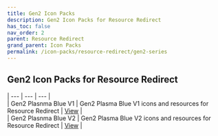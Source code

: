 ```yaml
---
title: Gen2 Icon Packs
description: Gen2 Icon Packs for Resource Redirect
has_toc: false
nav_order: 2
parent: Resource Redirect
grand_parent: Icon Packs
permalink: /icon-packs/resource-redirect/gen2-series
---
```


## Gen2 Icon Packs for Resource Redirect

| --- | --- | --- |  
| Gen2 Plasnma Blue V1 | Gen2 Plasma Blue V1 icons and resources for Resource Redirect | [View][PlasmaBlueV1] |  
| Gen2 Plasnma Blue V2 | Gen2 Plasma Blue V2 icons and resources for Resource Redirect | [View][PlasmaBlueV2] |  

<!-- ///////////////////////////////////////////////////////////////////////////////////////////////////////////////////////////////////////////////////// -->

[PlasmaBlueV1]: /icon-packs/resource-redirect/gen2-series/gen2-plasma-blue-v1
[PlasmaBlueV2]: /icon-packs/resource-redirect/gen2-series/gen2-plasma-blue-v2

<!-- ////////////////////////////////////////////////////////////////////////////////////////////////////////////////////// -->

[WIP]: /WIP

<!-- ////////////////////////////////////////////////////////////////////////////////////////////////////////////////////// -->
